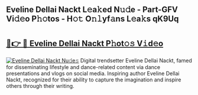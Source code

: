 ## Eveline Dellai Nackt L𝚎a𝚔ed N𝚞𝚍e - Part-GFV Vi𝚍𝚎o P𝚑𝚘tos - H𝚘𝚝 O𝚗𝚕yf𝚊ns L𝚎a𝚔s qK9Uq

# <h2><a href="http://kf4z75.oniu.top/?m=Eveline+Dellai+Nackt">🔗👉 🔴 Eveline Dellai Nackt P𝚑ot𝚘𝚜 V𝚒d𝚎o</a></h2>

[![Eveline Dellai Nackt Nu𝚍e𝚜](https://i.imgur.com/0qMVB7G.gif)](http://kf4z75.oniu.top/?m=Eveline+Dellai+Nackt)
Digital trendsetter Eveline Dellai Nackt, famed for disseminating lifestyle and dance-related content via dance presentations and vlogs on social media. Inspiring author Eveline Dellai Nackt, recognized for their ability to capture the imagination and inspire others through their writing.  
